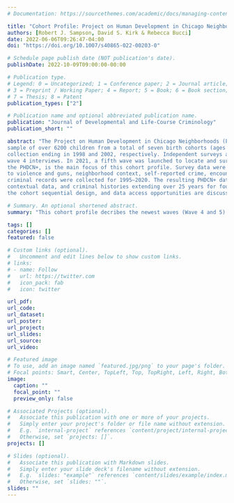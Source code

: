 ```yaml
---
# Documentation: https://sourcethemes.com/academic/docs/managing-content/

title: "Cohort Profile: Project on Human Development in Chicago Neighborhoods and Its Additions (PHDCN+)"
authors: [Robert J. Sampson, David S. Kirk & Rebecca Bucci]
date: 2022-06-06T09:26:47-04:00
doi: "https://doi.org/10.1007/s40865-022-00203-0"

# Schedule page publish date (NOT publication's date).
publishDate: 2022-10-09T09:00:00-00:00

# Publication type.
# Legend: 0 = Uncategorized; 1 = Conference paper; 2 = Journal article;
# 3 = Preprint / Working Paper; 4 = Report; 5 = Book; 6 = Book section;
# 7 = Thesis; 8 = Patent
publication_types: ["2"]

# Publication name and optional abbreviated publication name.
publication: "Journal of Developmental and Life-Course Criminology"
publication_short: ""

abstract: "The Project on Human Development in Chicago Neighborhoods (PHDCN) began in the mid-1990s, using an accelerated longitudinal design and drawing a representative
sample of over 6200 children from a total of seven birth cohorts (ages 0 to 18) living in Chicago. Participants were followed for a second and third wave of data
collection ending in 1998 and 2002, respectively. Independent surveys and observations on Chicago neighborhoods were also conducted. In 2012, a random subsample from cohorts 0, 9, 12, and 15 was selected for further follow-up, resulting in 1057
wave 4 interviews. In 2021, a fifth wave was launched to locate and survey wave 4 respondents, resulting in 682 responses. The extension to waves 4 and 5, termed
the PHDCN+, is the main focus of this cohort profile. Survey data were collected from many domains including, but not limited to, family relationships, exposure
to violence and guns, neighborhood context, self-reported crime, encounters with the police, attitudes toward the law, health, and civic engagement. In addition, official
criminal records were collected for 1995–2020. The resulting PHDCN+ data includes five waves of comprehensive survey data, residential histories, neighborhood
contextual data, and criminal histories extending over 25 years for four cohorts differing in age by up to 15 years. The research design, measures, key findings from
the cohort sequential design, and data access opportunities are discussed."

# Summary. An optional shortened abstract.
summary: "This cohort profile decribes the newest waves (Wave 4 and 5) of the PHDCN. This extension is deemed the PHDCN+."

tags: []
categories: []
featured: false

# Custom links (optional).
#   Uncomment and edit lines below to show custom links.
# links:
# - name: Follow
#   url: https://twitter.com
#   icon_pack: fab
#   icon: twitter

url_pdf:
url_code:
url_dataset:
url_poster:
url_project:
url_slides:
url_source:
url_video:

# Featured image
# To use, add an image named `featured.jpg/png` to your page's folder. 
# Focal points: Smart, Center, TopLeft, Top, TopRight, Left, Right, BottomLeft, Bottom, BottomRight.
image:
  caption: ""
  focal_point: ""
  preview_only: false

# Associated Projects (optional).
#   Associate this publication with one or more of your projects.
#   Simply enter your project's folder or file name without extension.
#   E.g. `internal-project` references `content/project/internal-project/index.md`.
#   Otherwise, set `projects: []`.
projects: []

# Slides (optional).
#   Associate this publication with Markdown slides.
#   Simply enter your slide deck's filename without extension.
#   E.g. `slides: "example"` references `content/slides/example/index.md`.
#   Otherwise, set `slides: ""`.
slides: ""
---
```

